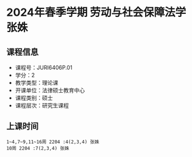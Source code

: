 # 2024年春季学期 劳动与社会保障法学 张姝






## 课程信息

- 课程号：JURI6406P.01
- 学分：2
- 教学类型：理论课
- 开课单位：法律硕士教育中心
- 课程类别：硕士
- 课程层次：研究生课程

## 上课时间

```
1~4,7~9,11~16周 2204 :4(2,3,4) 张姝
10周 2204 :7(2,3,4) 张姝
```

